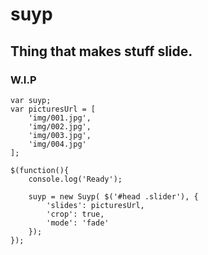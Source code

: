 # suyp
## Thing that makes stuff slide.
### W.I.P

```
var suyp;
var picturesUrl = [
	'img/001.jpg',
	'img/002.jpg',
	'img/003.jpg',
	'img/004.jpg'
];

$(function(){
	console.log('Ready');

	suyp = new Suyp( $('#head .slider'), {
		'slides': picturesUrl,
		'crop': true,
		'mode': 'fade'
	});	
});
```